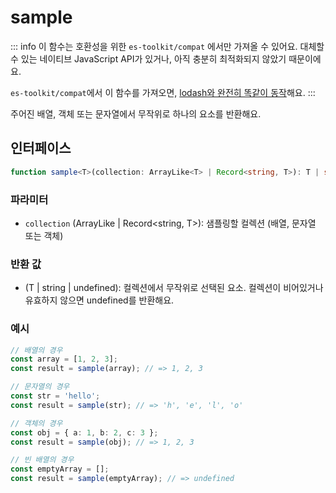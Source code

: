 # sample

::: info
이 함수는 호환성을 위한 `es-toolkit/compat` 에서만 가져올 수 있어요. 대체할 수 있는 네이티브 JavaScript API가 있거나, 아직 충분히 최적화되지 않았기 때문이에요.

`es-toolkit/compat`에서 이 함수를 가져오면, [lodash와 완전히 똑같이 동작](../../../compatibility.md)해요.
:::

주어진 배열, 객체 또는 문자열에서 무작위로 하나의 요소를 반환해요.

## 인터페이스

```typescript
function sample<T>(collection: ArrayLike<T> | Record<string, T>): T | string | undefined;
```

### 파라미터

- `collection` (ArrayLike<T> | Record<string, T>): 샘플링할 컬렉션 (배열, 문자열 또는 객체)

### 반환 값

- (T | string | undefined): 컬렉션에서 무작위로 선택된 요소. 컬렉션이 비어있거나 유효하지 않으면 undefined를 반환해요.

### 예시

```typescript
// 배열의 경우
const array = [1, 2, 3];
const result = sample(array); // => 1, 2, 3

// 문자열의 경우
const str = 'hello';
const result = sample(str); // => 'h', 'e', 'l', 'o'

// 객체의 경우
const obj = { a: 1, b: 2, c: 3 };
const result = sample(obj); // => 1, 2, 3

// 빈 배열의 경우
const emptyArray = [];
const result = sample(emptyArray); // => undefined
```
